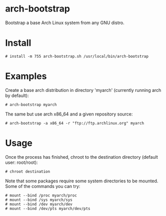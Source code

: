 arch-bootstrap
==============

Bootstrap a base Arch Linux system from any GNU distro.

Install
=======

    # install -m 755 arch-bootstrap.sh /usr/local/bin/arch-bootstrap

Examples
=========

Create a base arch distribution in directory 'myarch' (currently running arch by default):

    # arch-bootstrap myarch
   
The same but use arch x86_64 and a given repository source:

    # arch-bootstrap -a x86_64 -r "ftp://ftp.archlinux.org" myarch 

Usage
=====

Once the process has finished, chroot to the destination directory (default user: root/root):

    # chroot destination

Note that some packages require some system directories to be mounted. Some of the commands you can try:

    # mount --bind /proc myarch/proc
    # mount --bind /sys myarch/sys
    # mount --bind /dev myarch/dev
    # mount --bind /dev/pts myarch/dev/pts
